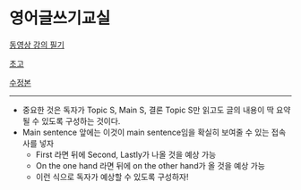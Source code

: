 영어글쓰기교실
===

[동영상 강의 필기](note.md)

[초고](draft.md)

[수정본](final.md)

---

- 중요한 것은 독자가 Topic S, Main S, 결론 Topic S만 읽고도 글의 내용이 딱 요약될 수 있도록 구성하는 것이다.
- Main sentence 앞에는 이것이 main sentence임을 확실히 보여줄 수 있는 접속사를 넣자
	- First 라면 뒤에 Second, Lastly가 나올 것을 예상 가능
	- On the one hand 라면 뒤에 on the other hand가 올 것을 예상 가능
	- 이런 식으로 독자가 예상할 수 있도록 구성하자!

